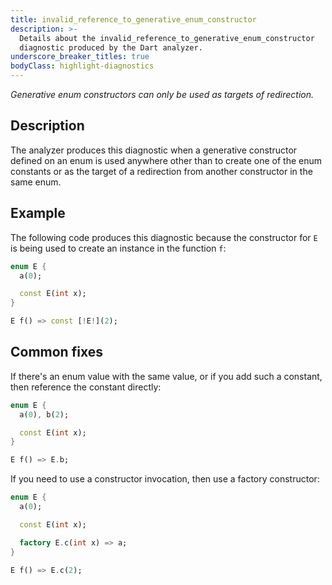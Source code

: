 ```yaml
---
title: invalid_reference_to_generative_enum_constructor
description: >-
  Details about the invalid_reference_to_generative_enum_constructor
  diagnostic produced by the Dart analyzer.
underscore_breaker_titles: true
bodyClass: highlight-diagnostics
---
```


_Generative enum constructors can only be used as targets of redirection._

## Description

The analyzer produces this diagnostic when a generative constructor
defined on an enum is used anywhere other than to create one of the enum
constants or as the target of a redirection from another constructor in
the same enum.

## Example

The following code produces this diagnostic because the constructor for
`E` is being used to create an instance in the function `f`:

```dart
enum E {
  a(0);

  const E(int x);
}

E f() => const [!E!](2);
```

## Common fixes

If there's an enum value with the same value, or if you add such a
constant, then reference the constant directly:

```dart
enum E {
  a(0), b(2);

  const E(int x);
}

E f() => E.b;
```

If you need to use a constructor invocation, then use a factory
constructor:

```dart
enum E {
  a(0);

  const E(int x);

  factory E.c(int x) => a;
}

E f() => E.c(2);
```
